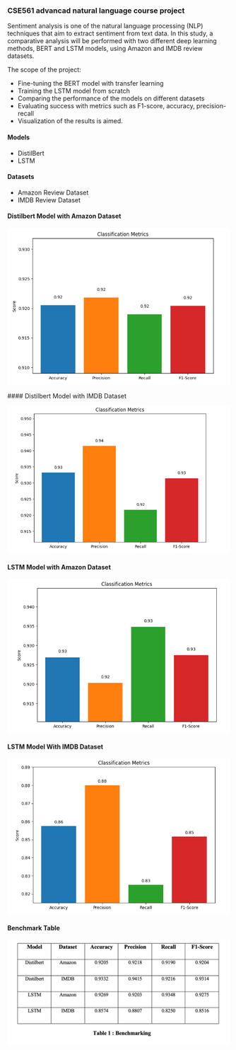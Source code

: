 
### CSE561 advancad natural language course project

Sentiment analysis is one of the natural language processing (NLP) techniques that aim to extract sentiment from text data. In this study, a comparative analysis will be performed with two different deep learning methods, BERT and LSTM models, using Amazon and IMDB review datasets.


The scope of the project:
-   Fine-tuning the BERT model with transfer learning
-   Training the LSTM model from scratch
-   Comparing the performance of the models on different datasets
-   Evaluating success with metrics such as F1-score, accuracy, precision-recall
-   Visualization of the results is aimed.

#### Models

-   DistilBert
-   LSTM

#### Datasets

-   Amazon Review Dataset
-   IMDB Review Dataset

#### Distilbert Model with Amazon Dataset

![alt text](image.png)

#### Distilbert Model with IMDB Dataset

![alt text](image-1.png)

#### LSTM Model with Amazon Dataset

![alt text](image-2.png)

#### LSTM Model With IMDB Dataset

![alt text](image-3.png)


#### Benchmark Table

![alt text](image-5.png)